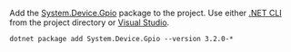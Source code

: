 Add the [System.Device.Gpio](https://www.nuget.org/packages/System.Device.Gpio/) package to the project. Use either [.NET CLI](../../core/tools/dotnet-package-add.md) from the project directory or [Visual Studio](/nuget/consume-packages/install-use-packages-visual-studio).

```dotnetcli
dotnet package add System.Device.Gpio --version 3.2.0-*
```
